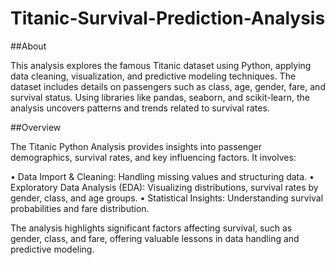 # Titanic-Survival-Prediction-Analysis
##About

This analysis explores the famous Titanic dataset using Python, applying data cleaning, visualization, and predictive modeling techniques. The dataset includes details on passengers such as class, age, gender, fare, and survival status. Using libraries like pandas, seaborn, and scikit-learn, the analysis uncovers patterns and trends related to survival rates.

##Overview

The Titanic Python Analysis provides insights into passenger demographics, survival rates, and key influencing factors. It involves:

•	Data Import & Cleaning: Handling missing values and structuring data.
•	Exploratory Data Analysis (EDA): Visualizing distributions, survival rates by gender, class, and age groups.
•	Statistical Insights: Understanding survival probabilities and fare distribution.

The analysis highlights significant factors affecting survival, such as gender, class, and fare, offering valuable lessons in data handling and predictive modeling.
